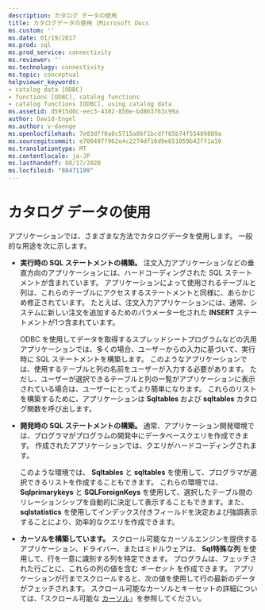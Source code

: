 ```yaml
---
description: カタログ データの使用
title: カタログデータの使用 |Microsoft Docs
ms.custom: ''
ms.date: 01/19/2017
ms.prod: sql
ms.prod_service: connectivity
ms.reviewer: ''
ms.technology: connectivity
ms.topic: conceptual
helpviewer_keywords:
- catalog data [ODBC]
- functions [ODBC], catalog functions
- catalog functions [ODBC], using catalog data
ms.assetid: d5915d0c-eec3-4382-850e-bd863763c99a
author: David-Engel
ms.author: v-daenge
ms.openlocfilehash: 7e03dff0a8c5715a86f1bcdff65b74f55409889a
ms.sourcegitcommit: e700497f962e4c2274df16d9e651059b42ff1a10
ms.translationtype: MT
ms.contentlocale: ja-JP
ms.lasthandoff: 08/17/2020
ms.locfileid: "88471199"
---
```

# <a name="uses-of-catalog-data"></a>カタログ データの使用
アプリケーションでは、さまざまな方法でカタログデータを使用します。 一般的な用途を次に示します。  
  
-   **実行時の SQL ステートメントの構築。** 注文入力アプリケーションなどの垂直方向のアプリケーションには、ハードコーディングされた SQL ステートメントが含まれています。 アプリケーションによって使用されるテーブルと列は、これらのテーブルにアクセスするステートメントと同様に、あらかじめ修正されています。 たとえば、注文入力アプリケーションには、通常、システムに新しい注文を追加するためのパラメーター化された **INSERT** ステートメントが1つ含まれています。  
  
     ODBC を使用してデータを取得するスプレッドシートプログラムなどの汎用アプリケーションでは、多くの場合、ユーザーからの入力に基づいて、実行時に SQL ステートメントを構築します。 このようなアプリケーションでは、使用するテーブルと列の名前をユーザーが入力する必要があります。 ただし、ユーザーが選択できるテーブルと列の一覧がアプリケーションに表示されている場合は、ユーザーにとってより簡単になります。 これらのリストを構築するために、アプリケーションは **Sqltables** および **sqltables** カタログ関数を呼び出します。  
  
-   **開発時の SQL ステートメントの構築。** 通常、アプリケーション開発環境では、プログラマがプログラムの開発中にデータベースクエリを作成できます。 作成されたアプリケーションでは、クエリがハードコーディングされます。  
  
     このような環境では、 **Sqltables** と **sqltables** を使用して、プログラマが選択できるリストを作成することもできます。 これらの環境では、 **Sqlprimarykeys** と **SQLForeignKeys** を使用して、選択したテーブル間のリレーションシップを自動的に決定して表示することもできます。また、 **sqlstatistics** を使用してインデックス付きフィールドを決定および強調表示することにより、効率的なクエリを作成できます。  
  
-   **カーソルを構築しています。** スクロール可能なカーソルエンジンを提供するアプリケーション、ドライバー、またはミドルウェアは、 **Sql特殊な列** を使用して、行を一意に識別する列を特定できます。 プログラムは、フェッチされた行ごとに、これらの列の値を含む *キーセット* を作成できます。 アプリケーションが行までスクロールすると、次の値を使用して行の最新のデータがフェッチされます。 スクロール可能なカーソルとキーセットの詳細については、「スクロール可能な [カーソル](../../../odbc/reference/develop-app/scrollable-cursors.md)」を参照してください。
